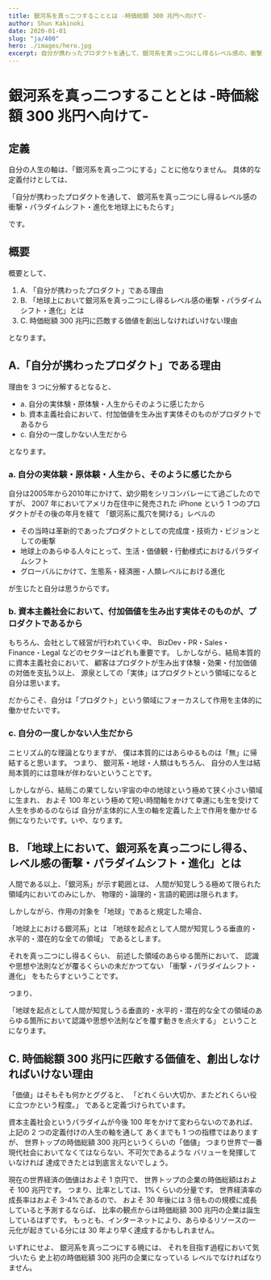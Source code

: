 ```yaml
---
title: 銀河系を真っ二つすることとは -時価総額 300 兆円へ向けて-
author: Shun Kakinoki
date: 2020-01-01
slug: "ja/400"
hero: ./images/hero.jpg
excerpt: 自分が携わったプロダクトを通して、銀河系を真っ二つにし得るレベル感の、衝撃・パラダイムシフト・進化を地球上にもたらす
---
```


# 銀河系を真っ二つすることとは -時価総額 300 兆円へ向けて-

## 定義

自分の人生の軸は、「銀河系を真っ二つにする」ことに他なりません。
具体的な定義付けとしては、

「自分が携わったプロダクトを通して、
銀河系を真っ二つにし得るレベル感の
衝撃・パラダイムシフト・進化を地球上にもたらす」

です。

## 概要

概要として、

1. A. 「自分が携わったプロダクト」である理由
2. B. 「地球上において銀河系を真っ二つにし得るレベル感の衝撃・パラダイムシフト・進化」とは
3. C. 時価総額 300 兆円に匹敵する価値を創出しなければいけない理由

となります。

## A.「自分が携わったプロダクト」である理由

理由を 3 つに分解するとなると、

- a. 自分の実体験・原体験・人生からそのように感じたから
- b. 資本主義社会において、付加価値を生み出す実体そのものがプロダクトであるから
- c. 自分の一度しかない人生だから

となります。

### a. 自分の実体験・原体験・人生から、そのように感じたから

自分は2005年から2010年にかけて、幼少期をシリコンバレーにて過ごしたのですが、
2007 年においてアメリカ在住中に発売された iPhone という 1 つのプロダクトがその後の年月を経て
「銀河系に風穴を開ける」レベルの

- その当時は革新的であったプロダクトとしての完成度・技術力・ビジョンとしての衝撃
- 地球上のあらゆる人々にとって、生活・価値観・行動様式におけるパラダイムシフト
- グローバルにかけて、生態系・経済圏・人類レベルにおける進化

が生じたと自分は思うからです。

### b. 資本主義社会において、付加価値を生み出す実体そのものが、プロダクトであるから

もちろん、会社として経営が行われていく中、
BizDev・PR・Sales・Finance・Legal などのセクターはどれも重要です。
しかしながら、結局本質的に資本主義社会において、
顧客はプロダクトが生み出す体験・効果・付加価値の対価を支払う以上、
源泉としての「実体」はプロダクトという領域になると自分は思います。

だからこそ、自分は「プロダクト」という領域にフォーカスして作用を主体的に働かせたいです。

### c. 自分の一度しかない人生だから

ニヒリズム的な理論となりますが、
僕は本質的にはあらゆるものは「無」に帰結すると思います。
つまり、
銀河系・地球・人類はもちろん、
自分の人生は結局本質的には意味が伴わないということです。

しかしながら、結局この果てしない宇宙の中の地球という極めて狭く小さい領域に生まれ、
およそ 100 年という極めて短い時間軸をかけて幸運にも生を受けて人生を歩めるのならば
自分が主体的に人生の軸を定義した上で作用を働かせる側になりたいです。いや、なります。

## B. 「地球上において、銀河系を真っ二つにし得る、レベル感の衝撃・パラダイムシフト・進化」とは

人間である以上、「銀河系」が示す範囲とは、
人間が知覚しうる極めて限られた領域内においてのみにしか、
物理的・論理的・言語的範囲は限られます。

しかしながら、作用の対象を「地球」であると規定した場合、

「地球上における銀河系」とは
「地球を起点として人間が知覚しうる垂直的・水平的・潜在的な全ての領域」
であるとします。

それを真っ二つにし得るくらい、
前述した領域のあらゆる箇所において、
認識や思想や法則などが覆るくらいの未だかつてない
「衝撃・パラダイムシフト・進化」
をもたらすということです。

つまり、

「地球を起点として人間が知覚しうる垂直的・水平的・潜在的な全ての領域のあらゆる箇所において認識や思想や法則などを覆す動きを点火する」
ということになります。

## C. 時価総額 300 兆円に匹敵する価値を、創出しなければいけない理由

「価値」はそもそも何かとググると、
「どれくらい大切か、またどれくらい役に立つかという程度。」
であると定義づけられています。

資本主義社会というパラダイムが今後 100 年をかけて変わらないのであれば、
上記の 2 つの定義付けの人生の軸を通して
あくまでも 1 つの指標ではありますが、
世界トップの時価総額 300 兆円というくらいの「価値」
つまり世界で一番現代社会においてなくてはならない、不可欠であるような
バリューを発揮していなければ
達成できたとは到底言えないでしょう。

現在の世界経済の価値はおよそ 1 京円で、
世界トップの企業の時価総額はおよそ 100 兆円です。
つまり、比率としては、1%くらいの分量です。
世界経済率の成長率はおよそ 3-4%であるので、
およそ 30 年後には 3 倍ものの規模に成長していると予測するならば、
比率の観点からは時価総額 300 兆円の企業は誕生しているはずです。
もっとも、インターネットにより、あらゆるリソースの一元化が起きている分には
30 年より早く達成するかもしれません。

いずれにせよ、
銀河系を真っ二つにする暁には、
それを目指す過程において気づいたら
史上初の時価総額 300 兆円の企業になっている
レベルでなければなりません。
